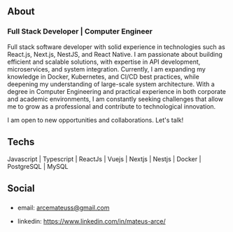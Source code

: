 <h2 align="left">About</h2>

### Full Stack Developer | Computer Engineer
<p align="left">
Full stack software developer with solid experience in technologies such as React.js, Next.js, NestJS, and React Native. I am passionate about building efficient and scalable solutions, with expertise in API development, microservices, and system integration. Currently, I am expanding my knowledge in Docker, Kubernetes, and CI/CD best practices, while deepening my understanding of large-scale system architecture. With a degree in Computer Engineering and practical experience in both corporate and academic environments, I am constantly seeking challenges that allow me to grow as a professional and contribute to technological innovation.

I am open to new opportunities and collaborations. Let's talk!
</p>

###

<h2 align="left">Techs</h2>
  Javascript
| Typescript
| ReactJs
| Vuejs
| Nextjs
| Nestjs
| Docker
| PostgreSQL
| MySQL
<div align="left">
  
</div>

###

<h2 align="left">Social</h2>

###

<div align="left">
  
- email: arcemateuss@gmail.com
  
- linkedin: https://www.linkedin.com/in/mateus-arce/
</div>

###
